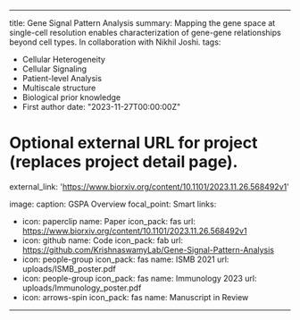 
---
title: Gene Signal Pattern Analysis
summary: Mapping the gene space at single-cell resolution enables characterization of gene-gene relationships beyond cell types. In collaboration with Nikhil Joshi.
tags:
  - Cellular Heterogeneity
  - Cellular Signaling
  - Patient-level Analysis
  - Multiscale structure
  - Biological prior knowledge
  - First author
date: "2023-11-27T00:00:00Z"

# Optional external URL for project (replaces project detail page).
external_link: 'https://www.biorxiv.org/content/10.1101/2023.11.26.568492v1'

image:
  caption: GSPA Overview
  focal_point: Smart
links:
  - icon: paperclip
    name: Paper
    icon_pack: fas
    url: https://www.biorxiv.org/content/10.1101/2023.11.26.568492v1
  - icon: github
    name: Code
    icon_pack: fab
    url: https://github.com/KrishnaswamyLab/Gene-Signal-Pattern-Analysis
  - icon: people-group
    icon_pack: fas
    name: ISMB 2021
    url: uploads/ISMB_poster.pdf
  - icon: people-group
    icon_pack: fas
    name: Immunology 2023
    url: uploads/Immunology_poster.pdf
  - icon: arrows-spin
    icon_pack: fas
    name: Manuscript in Review
---
